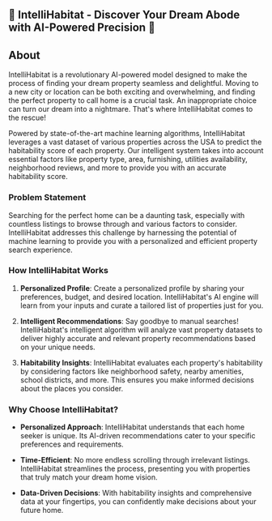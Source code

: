 ## 🏰 IntelliHabitat - Discover Your Dream Abode with AI-Powered Precision 🌠


## About
IntelliHabitat is a revolutionary AI-powered model designed to make the process of finding your dream property seamless and delightful. Moving to a new city or location can be both exciting and overwhelming, and finding the perfect property to call home is a crucial task. An inappropriate choice can turn our dream into a nightmare. That's where IntelliHabitat comes to the rescue!

Powered by state-of-the-art machine learning algorithms, IntelliHabitat leverages a vast dataset of various properties across the USA to predict the habitability score of each property. Our intelligent system takes into account essential factors like property type, area, furnishing, utilities availability, neighborhood reviews, and more to provide you with an accurate habitability score.


### Problem Statement

Searching for the perfect home can be a daunting task, especially with countless listings to browse through and various factors to consider. IntelliHabitat addresses this challenge by harnessing the potential of machine learning to provide you with a personalized and efficient property search experience.


### How IntelliHabitat Works

1. **Personalized Profile**: Create a personalized profile by sharing your preferences, budget, and desired location. IntelliHabitat's AI engine will learn from your inputs and curate a tailored list of properties just for you.

2. **Intelligent Recommendations**: Say goodbye to manual searches! IntelliHabitat's intelligent algorithm will analyze vast property datasets to deliver highly accurate and relevant property recommendations based on your unique needs.

3. **Habitability Insights**: IntelliHabitat evaluates each property's habitability by considering factors like neighborhood safety, nearby amenities, school districts, and more. This ensures you make informed decisions about the places you consider.


### Why Choose IntelliHabitat?

- **Personalized Approach**: IntelliHabitat understands that each home seeker is unique. Its AI-driven recommendations cater to your specific preferences and requirements.

- **Time-Efficient**: No more endless scrolling through irrelevant listings. IntelliHabitat streamlines the process, presenting you with properties that truly match your dream home vision.

- **Data-Driven Decisions**: With habitability insights and comprehensive data at your fingertips, you can confidently make decisions about your future home.
